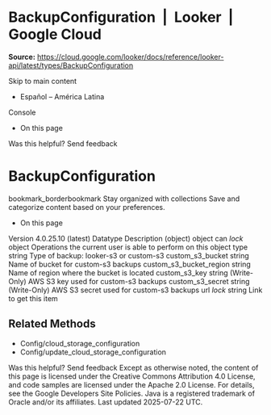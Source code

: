 # BackupConfiguration  |  Looker  |  Google Cloud

**Source:** https://cloud.google.com/looker/docs/reference/looker-api/latest/types/BackupConfiguration

Skip to main content 


  * Español – América Latina

Console 
  * On this page




Was this helpful?
Send feedback 
#  BackupConfiguration
bookmark_borderbookmark Stay organized with collections  Save and categorize content based on your preferences.
  * On this page


Version 4.0.25.10 (latest) 
Datatype
Description
(object)
object 
can
_lock_
object 
Operations the current user is able to perform on this object
type
string 
Type of backup: looker-s3 or custom-s3
custom_s3_bucket
string 
Name of bucket for custom-s3 backups
custom_s3_bucket_region
string 
Name of region where the bucket is located
custom_s3_key
string 
(Write-Only) AWS S3 key used for custom-s3 backups
custom_s3_secret
string 
(Write-Only) AWS S3 secret used for custom-s3 backups
url
_lock_
string 
Link to get this item
## Related Methods
  * Config/cloud_storage_configuration
  * Config/update_cloud_storage_configuration


Was this helpful?
Send feedback 
Except as otherwise noted, the content of this page is licensed under the Creative Commons Attribution 4.0 License, and code samples are licensed under the Apache 2.0 License. For details, see the Google Developers Site Policies. Java is a registered trademark of Oracle and/or its affiliates.
Last updated 2025-07-22 UTC.


